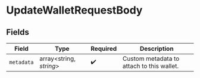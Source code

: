 # UpdateWalletRequestBody


## Fields

| Field                                     | Type                                      | Required                                  | Description                               |
| ----------------------------------------- | ----------------------------------------- | ----------------------------------------- | ----------------------------------------- |
| `metadata`                                | array<string, *string*>                   | :heavy_check_mark:                        | Custom metadata to attach to this wallet. |